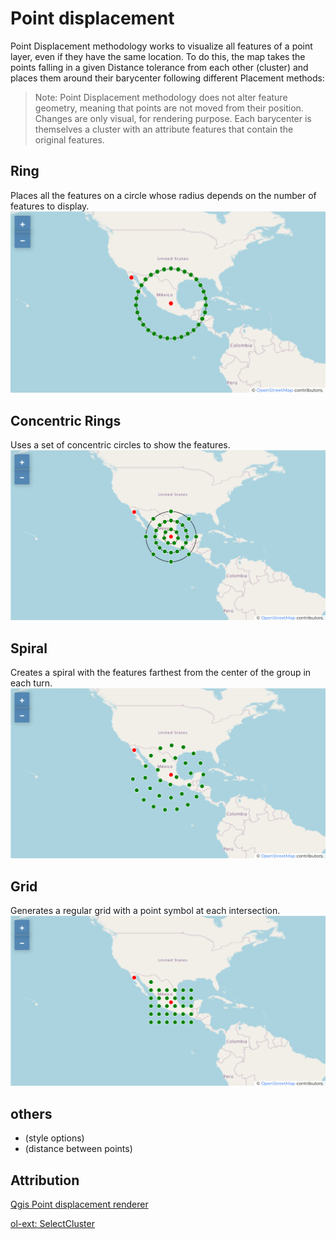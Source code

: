 # Point displacement

Point Displacement methodology works to visualize all features of a point layer, even if they have the same location. To do this, the map takes the points falling in a given Distance tolerance from each other (cluster) and places them around their barycenter following different Placement methods:

> Note: Point Displacement methodology does not alter feature geometry, meaning that points are not moved from their position. Changes are only visual, for rendering purpose. Each barycenter is themselves a cluster with an attribute features that contain the original features.

## Ring
Places all the features on a circle whose radius depends on the number of features to display.
![Ring](./docs/mexico-ring.png)

## Concentric Rings
Uses a set of concentric circles to show the features.
![Concentric Rings](./docs/mexico-concentric-rings.png)

## Spiral
Creates a spiral with the features farthest from the center of the group in each turn.
![Spiral](./docs/mexico-spiral.png)

## Grid
Generates a regular grid with a point symbol at each intersection.
![Grid](./docs/mexico-grid.png)

## others
- (style options)
- (distance between points)

## Attribution

[Qgis Point displacement renderer](https://docs.qgis.org/3.22/en/docs/user_manual/working_with_vector/vector_properties.html#point-displacement-renderer)

[ol-ext: SelectCluster](http://viglino.github.io/ol-ext/examples/animation/map.animatedcluster.html)